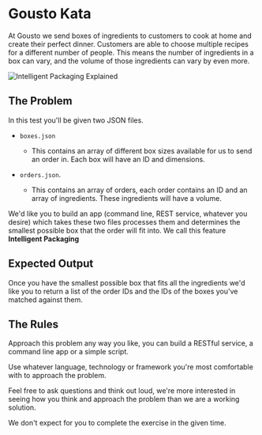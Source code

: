 # Gousto Kata

At Gousto we send boxes of ingredients to customers to cook at home and create their perfect dinner. Customers are able to choose multiple recipes for a different number of people. This means the number of ingredients in a box can vary, and the volume of those ingredients can vary by even more.

![Intelligent Packaging Explained](https://i.imgur.com/8iPoykn.png)

## The Problem

In this test you'll be given two JSON files.

- `boxes.json`

  - This contains an array of different box sizes available for us to send an order in. Each box will have an ID and dimensions.

- `orders.json`.
  - This contains an array of orders, each order contains an ID and an array of ingredients. These ingredients will have a volume.

We'd like you to build an app (command line, REST service, whatever you desire) which takes these two files processes them and determines the smallest possible box that the order will fit into. We call this feature **Intelligent Packaging**

## Expected Output

Once you have the smallest possible box that fits all the ingredients we'd like you to return a list of the order IDs and the IDs of the boxes you've matched against them.

## The Rules

Approach this problem any way you like, you can build a RESTful service, a command line app or a simple script.

Use whatever language, technology or framework you're most comfortable with to approach the problem.

Feel free to ask questions and think out loud, we're more interested in seeing how you think and approach the problem than we are a working solution.

We don't expect for you to complete the exercise in the given time.
